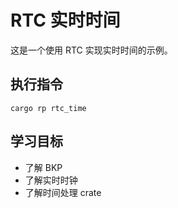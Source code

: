 # RTC 实时时间

这是一个使用 RTC 实现实时时间的示例。

## 执行指令

```shell
cargo rp rtc_time
```

## 学习目标

- 了解 BKP
- 了解实时时钟
- 了解时间处理 crate
